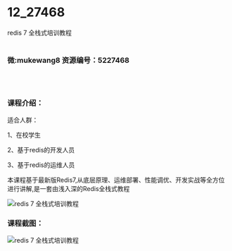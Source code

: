 # 12_27468
redis 7 全栈式培训教程
<br/></br>
<h3>微:mukewang8 资源编号：5227468</h3>
<br/></br>
<h3>课程介绍：</h3>
<p>适合人群：</p>
<p>1、在校学生</p>
<p>2、基于redis的开发人员</p>
<p>3、基于redis的运维人员</p>
<p>本课程基于最新版Redis7,从底层原理、运维部署、性能调优、开发实战等全方位进行讲解,是一套由浅入深的Redis全栈式教程</p>
<p><img src="https://www.ko996.com/wp-content/uploads/img/2022/11/1-48-300x168.png" alt="redis 7 全栈式培训教程"></p>
<div class="info-desc">
<h3>课程截图：</h3>
<p><img src="https://www.ko996.com/wp-content/uploads/img/2022/11/2-51.png" alt="redis 7 全栈式培训教程"></p>


			
</div>
